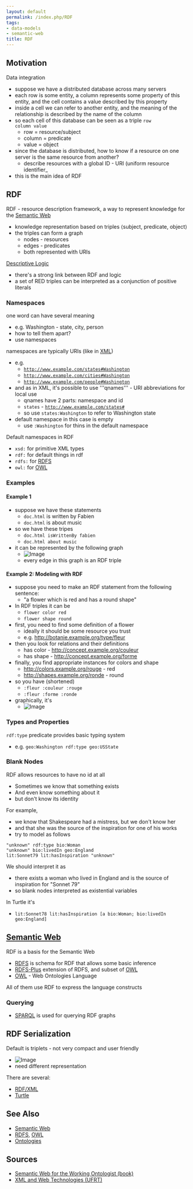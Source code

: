```yaml
---
layout: default
permalink: /index.php/RDF
tags:
- data-models
- semantic-web
title: RDF
---
```

## Motivation
Data integration
- suppose we have a distributed database across many servers
- each row is some entity, a column represents some property of this entity, and the cell contains a value described by this property
- inside a cell we can refer to another entity, and the meaning of the relationship is described by the name of the column
- so each cell of this database can be seen as a triple <code>row column value</code>
  - row = resource/subject
  - column = predicate
  - value = object
- since the database is distributed, how to know if a resource on one server is the same resource from another?
  - describe resources with a global ID - URI (uniform resource identifier_
- this is the main idea of RDF


## RDF
RDF - resource description framework, a way to represent knowledge for the [Semantic Web](Semantic_Web)
- knowledge representation based on triples $\langle \text{subject}, \ \text{predicate}, \ \text{object} \rangle$
- the triples can form a graph
  - nodes - resources
  - edges - predicates
  - both represented with URIs

[Descriptive Logic](Descriptive_Logic)
- there's a strong link between RDF and logic
- a set of RED triples can be interpreted as a conjunction of positive literals


### Namespaces
one word can have several meaning
- e.g. Washington - state, city, person
- how to tell them apart?
- use namespaces

namespaces are typically URIs (like in [XML](XML))
- e.g. 
  - <code>http://www.example.com/states#Washington</code>
  - <code>http://www.example.com/cities#Washington</code>
  - <code>http://www.example.com/people#Washington</code>
- and as in XML, it's possible to use '''qnames''' - URI abbreviations for local use
  - qnames have 2 parts: namespace and id
  - <code>states</code> - <code>http://www.example.com/states#</code>
  - so use <code>states:Washington</code> to refer to Washington state
- default namespace in this case is empty
  - use <code>:Washington</code> for thins in the default namespace

Default namespaces in RDF
- <code>xsd:</code> for primitive XML types
- <code>rdf:</code> for default things in rdf
- <code>rdfs:</code> for [RDFS](RDFS)
- <code>owl:</code> for [OWL](OWL)



### Examples
#### Example 1
- suppose we have these statements
  - <code>doc.html</code> is written by Fabien
  - <code>doc.html</code> is about music 
- so we have these tripes
  - <code>doc.html isWrittenBy fabien</code>
  - <code>doc.html about music</code> 
- it can be represented by the following graph
  - <img src="https://raw.githubusercontent.com/alexeygrigorev/wiki-figures/master/ufrt/xml/sw/rdf-ex1.png" alt="Image">
  - every edge in this graph is an RDF triple


#### Example 2: Modeling with RDF
- suppose you need to make an RDF statement from the following sentence:
  - "a flower which is red and has a round shape"
- In RDF triples it can be
  - <code>flower color red</code>
  - <code>flower shape round</code>
- first, you need to find some definition of a flower
  - ideally it should be some resource you trust
  - e.g. http://botanie.example.org/type/fleur
- then you look for relations and their definitions
  - has color - http://concept.example.org/couleur
  - has shape - http://concept.example.org/forme
- finally, you find appropriate instances for colors and shape
  - http://colors.example.org/rouge - red
  - http://shapes.example.org/ronde - round
- so you have (shortened)
  - <code>:fleur :couleur :rouge</code>
  - <code>:fleur :forme :ronde</code>
- graphically, it's 
  - <img src="https://raw.githubusercontent.com/alexeygrigorev/wiki-figures/master/ufrt/xml/sw/rdf-ex2.png" alt="Image">


### Types and Properties
<code>rdf:type</code> predicate provides basic typing system
- e.g. <code>geo:Washington rdf:type geo:USState</code>


### Blank Nodes
RDF allows resources to have no id at all
- Sometimes we know that something exists
- And even know something about it 
- but don't know its identity

For example, 
- we know that Shakespeare had a mistress, but we don't know her
- and that she was the source of the inspiration for one of his works
- try to model as follows

```carbon
"unknown" rdf:type bio:Woman
"unknown" bio:livedIn geo:England
lit:Sonnet79 lit:hasInspiration "unknown"
```

We should interpret it as 
- there exists a woman who lived in England and is the source of inspiration for "Sonnet 79"
- so blank nodes interpreted as existential variables 

In Turtle it's 
- <code>lit:Sonnet78 lit:hasInspiration [a bio:Woman; bio:livedIn geo:England]</code>



## [Semantic Web](Semantic_Web)
RDF is a basis for the Semantic Web 
- [RDFS](RDFS) is schema for RDF that allows some basic inference
- [RDFS-Plus](RDFS-Plus) extension of RDFS, and subset of [OWL](OWL)
- [OWL](OWL) - Web Ontologies Language 

All of them use RDF to express the language constructs

### Querying
- [SPARQL](SPARQL) is used for querying RDF graphs


## RDF Serialization
Default is triplets - not very compact and user friendly
- <img src="https://raw.githubusercontent.com/alexeygrigorev/wiki-figures/master/ufrt/xml/sw/rdf-tripples.png" alt="Image">
- need different representation

There are several:
- [RDF/XML](RDF_XML)
- [Turtle](Turtle)


## See Also
- [Semantic Web](Semantic_Web)
- [RDFS](RDFS), [OWL](OWL)
- [Ontologies](Ontologies)

## Sources
- [Semantic Web for the Working Ontologist (book)](Semantic_Web_for_the_Working_Ontologist_(book))
- [XML and Web Technologies (UFRT)](XML_and_Web_Technologies_(UFRT))
